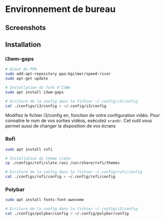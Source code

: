 # Environnement de bureau

## Screenshots



## Installation

### i3wm-gaps
```bash
# Ajout du PPA
sudo add-apt-repository ppa:kgilmer/speed-ricer
sudo apt-get update

# Installation du fork d'I3Wm
sudo apt install i3wm-gaps

# Ecriture de la config dans le fichier ~/.config/i3/config
cat ./configs/i3/config > ~/.config/i3/config
```

Modifiez le fichier i3/config en, fonction de votre configuration vidéo. Pour connaitre le nom de vos sorties vidéos, exécutez `xrandr`. Cet outil vous permet aussi de changer la disposition de vos écrans


### Rofi
```bash
sudo apt install rofi

# Installation du theme slate
cp ./configs/rofi/slate.rasi /usr/share/rofi/themes

# Ecriture de la config dans le fichier ~/.config/rofi/config
cat ./configs/rofi/config > ~/.config/rofi/config
```

### Polybar
```bash
sudo apt install fonts-font-awesome

# Ecriture de la config dans le fichier ~/.config/i3/config
cat ./configs/polybar/config > ~/.config/polybar/config
```